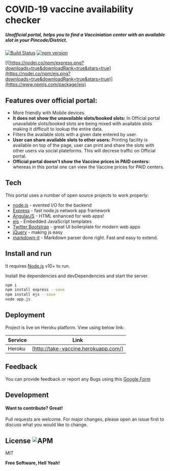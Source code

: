 # COVID-19 vaccine availability checker
##### _Unofficial portal, helps you to find a Vacciniation center with an available slot in your Pincode/District._ 
&NewLine;
[![Build Status](https://travis-ci.org/joemccann/dillinger.svg?branch=master)]() [![npm version](https://badge.fury.io/js/npm.svg)](https://badge.fury.io/js/npm)

[![https://nodei.co/npm/express.png?downloads=true&downloadRank=true&stars=true](https://nodei.co/npm/ejs.png?downloads=true&downloadRank=true&stars=true)](https://www.npmjs.com/package/ejs)

## Features over official portal:

- More friendly with Mobile devices.
- **It does not show the unavailable slots/booked slots:** In Official portal unavailable slots/booked slots are being mixed with available slots making it difficult to lookup the entire data.
- Filters the available slots with a given date entered by user.
- **User can share available slots to other users:** Printing facility is available on top of the page, user can print and share the slots with other users via social plateforms. This will decrese traffic on Official portal.
- **Official portal doesn't show the Vaccine prices in PAID centers:** whereas in this portal one can view the Vaccine prices for PAID centers.


## Tech

This portal uses a number of open source projects to work properly:

- [node.js] - evented I/O for the backend
- [Express] - fast node.js network app framework
- [AngularJS] - HTML enhanced for web apps!
- [ejs] - Embedded JavaScript templates
- [Twitter Bootstrap] - great UI boilerplate for modern web apps
- [jQuery] - making js easy
- [markdown-it] - Markdown parser done right. Fast and easy to extend.

## Install and run

It requires [Node.js](https://nodejs.org/) v10+ to run.

Install the dependencies and devDependencies and start the server.

```sh
npm i
npm install express --save
npm install ejs --save
node app.js
```

## Deployment

Project is live on Heroku platform. View using below link:

| Service | Link |
| ------ | ------ |
| Heroku | [http://take-vaccine.herokuapp.com/]|

## Feedback

You can provide feedback or report any Bugs using this [Google Form](#https://forms.gle/QzmbXoBSx19ZLqWS7)


## Development

#### Want to contribute? Great!
Pull requests are welcome. For major changes, please open an issue first to discuss what you would like to change.

## License ![APM](https://img.shields.io/apm/l/npm?style=social) 

MIT

**Free Software, Hell Yeah!**

[//]: # (These are reference links used in the body of this note and get stripped out when the markdown processor does its job. There is no need to format nicely because it shouldn't be seen. Thanks SO - http://stackoverflow.com/questions/4823468/store-comments-in-markdown-syntax)

   [dill]: <https://github.com/joemccann/dillinger>
   [git-repo-url]: <https://github.com/joemccann/dillinger.git>
   [john gruber]: <http://daringfireball.net>
   [df1]: <http://daringfireball.net/projects/markdown/>
   [markdown-it]: <https://github.com/markdown-it/markdown-it>
   [Ace Editor]: <http://ace.ajax.org>
   [node.js]: <http://nodejs.org>
   [Twitter Bootstrap]: <http://twitter.github.com/bootstrap/>
   [jQuery]: <http://jquery.com>
   [@tjholowaychuk]: <http://twitter.com/tjholowaychuk>
   [express]: <http://expressjs.com>
   [AngularJS]: <http://angularjs.org>
   [ejs]: <https://www.npmjs.com/package/ejs>
